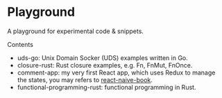 # Playground

A playground for experimental code & snippets.

Contents

- uds-go: Unix Domain Socker (UDS) examples written in Go.
- closure-rust: Rust closure examples, e.g. Fn, FnMut, FnOnce.
- comment-app: my very first React app, which uses Redux to manage the states, you may refers to [react-naive-book](https://hyf.js.org/react-naive-book/).
- functional-programming-rust: functional programming in Rust.

